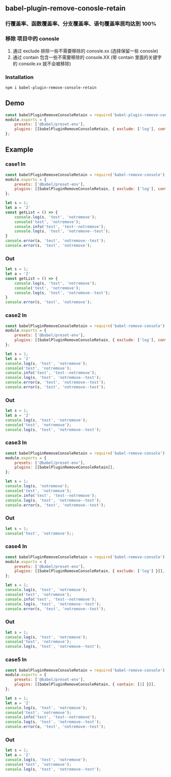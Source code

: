 ## babel-plugin-remove-conosle-retain

### 行覆盖率、函数覆盖率、分支覆盖率、语句覆盖率居均达到 100%
### 移除 项目中的 conosle
 1. 通过 exclude 排除一些不需要移除的 conosle.xx (选择保留一些 conosle)
 2. 通过 contain 包含一些不需要移除的 console.XX (带 contain 里面的关键字的 console.xx 就不会被移除)

### Installation  
`npm i babel-plugin-remove-console-retain`


## Demo

```javascript
const babelPluginRemoveConsoleRetain = require('babel-plugin-remove-console-retain');
module.exports = {
    presets: ['@babel/preset-env'],
    plugins: [[babelPluginRemoveConsoleRetain, { exclude: ['log'], contain: ['node remove'] }]],
};
```

## Example

### case1 In

```javascript
const babelPluginRemoveConsoleRetain = require('babel-remove-console');
module.exports = {
    presets: ['@babel/preset-env'],
    plugins: [[babelPluginRemoveConsoleRetain, { exclude: ['log'], contain: ['notremove'] }]],
};

let s = 1; 
let a = '2'
const getList = () => {
    console.log(s, 'test', 'notremove');
    console('test', 'notremove');
    console.info('test', 'test--notremove');
    console.log(s, 'test', 'notremove--test');
}
console.error(a, 'test', 'notremove--test');
console.error(s, 'test', 'notremove');
```

### Out

```javascript
let s = 1; 
let a = '2'
const getList = () => {
    console.log(s, 'test', 'notremove');
    console('test', 'notremove');
    console.log(s, 'test', 'notremove--test');
}
console.error(s, 'test', 'notremove');
```



### case2 In

```javascript
const babelPluginRemoveConsoleRetain = require('babel-remove-console');
module.exports = {
    presets: ['@babel/preset-env'],
    plugins: [[babelPluginRemoveConsoleRetain, { exclude: ['log'], contain: ['notremove'] }]],
};

let s = 1; 
let a = '2'
console.log(s, 'test', 'notremove');
console('test', 'notremove');
console.info('test', 'test--notremove');
console.log(s, 'test', 'notremove--test');
console.error(a, 'test', 'notremove--test');
console.error(s, 'test', 'notremove--test');
```

### Out

```javascript
let s = 1; 
let a = '2'
console.log(s, 'test', 'notremove');
console('test', 'notremove');
console.log(s, 'test', 'notremove--test');
```


### case3 In

```javascript
const babelPluginRemoveConsoleRetain = require('babel-remove-console');
module.exports = {
    presets: ['@babel/preset-env'],
    plugins: [[babelPluginRemoveConsoleRetain]],
};

let s = 1; 
console.log(s, 'notremove');
console('test', 'notremove');
console.info('test', 'test--notremove');
console.log(s, 'test', 'notremove--test');
console.error(s, 'test', 'notremove--test');
```

### Out

```javascript
let s = 1;
console('test', 'notremove');;
```



### case4 In

```javascript
const babelPluginRemoveConsoleRetain = require('babel-remove-console');
module.exports = {
    presets: ['@babel/preset-env'],
    plugins: [[babelPluginRemoveConsoleRetain, { exclude: ['log'] }]],
};

let s = 1; 
console.log(s, 'test', 'notremove');
console('test', 'notremove');
console.info('test', 'test--notremove');
console.log(s, 'test', 'notremove--test');
console.error(s, 'test', 'notremove--test');
```

### Out

```javascript
let s = 1; 
console.log(s, 'test', 'notremove');
console('test', 'notremove');
console.log(s, 'test', 'notremove--test');
```

### case5 In

```javascript
const babelPluginRemoveConsoleRetain = require('babel-remove-console');
module.exports = {
    presets: ['@babel/preset-env'],
    plugins: [[babelPluginRemoveConsoleRetain, { contain: [1] }]],
};

let s = 1; 
let a = '2'
console.log(s, 'test', 'notremove');
console('test', 'notremove');
console.info('test', 'test--notremove');
console.log(s, 'test', 'notremove--test');
console.error(a, 'test', 'notremove--test');
```

### Out

```javascript
let s = 1; 
let a = '2'
console.log(s, 'test', 'notremove');
console('test', 'notremove');
console.log(s, 'test', 'notremove--test');
```
